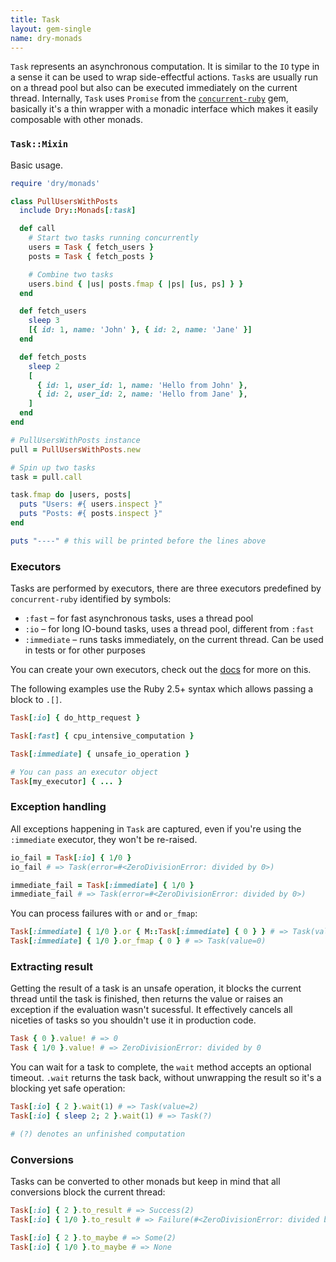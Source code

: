```yaml
---
title: Task
layout: gem-single
name: dry-monads
---
```


`Task` represents an asynchronous computation. It is similar to the `IO` type in a sense it can be used to wrap side-effectful actions. `Task`s are usually run on a thread pool but also can be executed immediately on the current thread. Internally, `Task` uses `Promise` from the [`concurrent-ruby`](https://github.com/ruby-concurrency/concurrent-ruby) gem, basically it's a thin wrapper with a monadic interface which makes it easily composable with other monads.

### `Task::Mixin`

Basic usage.

```ruby
require 'dry/monads'

class PullUsersWithPosts
  include Dry::Monads[:task]

  def call
    # Start two tasks running concurrently
    users = Task { fetch_users }
    posts = Task { fetch_posts }

    # Combine two tasks
    users.bind { |us| posts.fmap { |ps| [us, ps] } }
  end

  def fetch_users
    sleep 3
    [{ id: 1, name: 'John' }, { id: 2, name: 'Jane' }]
  end

  def fetch_posts
    sleep 2
    [
      { id: 1, user_id: 1, name: 'Hello from John' },
      { id: 2, user_id: 2, name: 'Hello from Jane' },
    ]
  end
end

# PullUsersWithPosts instance
pull = PullUsersWithPosts.new

# Spin up two tasks
task = pull.call

task.fmap do |users, posts|
  puts "Users: #{ users.inspect }"
  puts "Posts: #{ posts.inspect }"
end

puts "----" # this will be printed before the lines above
```

### Executors

Tasks are performed by executors, there are three executors predefined by `concurrent-ruby` identified by symbols:

- `:fast` – for fast asynchronous tasks, uses a thread pool
- `:io` – for long IO-bound tasks, uses a thread pool, different from `:fast`
- `:immediate` – runs tasks immediately, on the current thread. Can be used in tests or for other purposes

You can create your own executors, check out the [docs](http://ruby-concurrency.github.io/concurrent-ruby/root/Concurrent.html) for more on this.

The following examples use the Ruby 2.5+ syntax which allows passing a block to `.[]`.

```ruby
Task[:io] { do_http_request }

Task[:fast] { cpu_intensive_computation }

Task[:immediate] { unsafe_io_operation }

# You can pass an executor object
Task[my_executor] { ... }
```

### Exception handling

All exceptions happening in `Task` are captured, even if you're using the `:immediate` executor, they won't be re-raised.

```ruby
io_fail = Task[:io] { 1/0 }
io_fail # => Task(error=#<ZeroDivisionError: divided by 0>)

immediate_fail = Task[:immediate] { 1/0 }
immediate_fail # => Task(error=#<ZeroDivisionError: divided by 0>)
```

You can process failures with `or` and `or_fmap`:

```ruby
Task[:immediate] { 1/0 }.or { M::Task[:immediate] { 0 } } # => Task(value=0)
Task[:immediate] { 1/0 }.or_fmap { 0 } # => Task(value=0)
```

### Extracting result

Getting the result of a task is an unsafe operation, it blocks the current thread until the task is finished, then returns the value or raises an exception if the evaluation wasn't sucessful. It effectively cancels all niceties of tasks so you shouldn't use it in production code.

```ruby
Task { 0 }.value! # => 0
Task { 1/0 }.value! # => ZeroDivisionError: divided by 0
```

You can wait for a task to complete, the `wait` method accepts an optional timeout. `.wait` returns the task back, without unwrapping the result so it's a blocking yet safe operation:

```ruby
Task[:io] { 2 }.wait(1) # => Task(value=2)
Task[:io] { sleep 2; 2 }.wait(1) # => Task(?)

# (?) denotes an unfinished computation
```

### Conversions

Tasks can be converted to other monads but keep in mind that all conversions block the current thread:

```ruby
Task[:io] { 2 }.to_result # => Success(2)
Task[:io] { 1/0 }.to_result # => Failure(#<ZeroDivisionError: divided by 0>)

Task[:io] { 2 }.to_maybe # => Some(2)
Task[:io] { 1/0 }.to_maybe # => None
```
